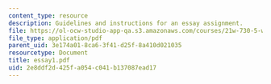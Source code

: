 ```yaml
---
content_type: resource
description: Guidelines and instructions for an essay assignment.
file: https://ol-ocw-studio-app-qa.s3.amazonaws.com/courses/21w-730-5-writing-on-contemporary-issues-imagining-the-future-fall-2007/2e8ddf2d425fa054c041b137087ead17_essay1.pdf
file_type: application/pdf
parent_uid: 3e174a01-8ca6-3f41-d25f-8a410d021035
resourcetype: Document
title: essay1.pdf
uid: 2e8ddf2d-425f-a054-c041-b137087ead17
---
```

